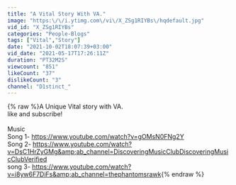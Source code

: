 ```yaml
---
title: "A Vital Story With VA."
image: "https:\/\/i.ytimg.com\/vi\/X_ZSg1RIYBs\/hqdefault.jpg"
vid_id: "X_ZSg1RIYBs"
categories: "People-Blogs"
tags: ["Vital","Story"]
date: "2021-10-02T18:07:39+03:00"
vid_date: "2021-05-17T17:26:11Z"
duration: "PT32M2S"
viewcount: "851"
likeCount: "37"
dislikeCount: "3"
channel: "D1stinct_"
---
```

{% raw %}A Unique Vital story with VA. <br />like and subscribe!<br /><br />Music<br />Song 1- <a rel="nofollow" target="blank" href="https://www.youtube.com/watch?v=gOMsN0FNg2Y">https://www.youtube.com/watch?v=gOMsN0FNg2Y</a><br />Song 2- <a rel="nofollow" target="blank" href="https://www.youtube.com/watch?v=DsC1HrZyGMg&amp;ab_channel=DiscoveringMusicClubDiscoveringMusicClubVerified">https://www.youtube.com/watch?v=DsC1HrZyGMg&amp;ab_channel=DiscoveringMusicClubDiscoveringMusicClubVerified</a><br />song 3-  <a rel="nofollow" target="blank" href="https://www.youtube.com/watch?v=i8yw6F7DiFs&amp;ab_channel=thephantomsrawk">https://www.youtube.com/watch?v=i8yw6F7DiFs&amp;ab_channel=thephantomsrawk</a>{% endraw %}
